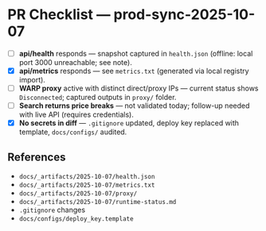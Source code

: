 # PR Checklist — prod-sync-2025-10-07

- [ ] **api/health** responds — snapshot captured in `health.json` (offline: local port 3000 unreachable; see note).
- [x] **api/metrics** responds — see `metrics.txt` (generated via local registry import).
- [ ] **WARP proxy** active with distinct direct/proxy IPs — current status shows `Disconnected`; captured outputs in `proxy/` folder.
- [ ] **Search returns price breaks** — not validated today; follow-up needed with live API (requires credentials).
- [x] **No secrets in diff** — `.gitignore` updated, deploy key replaced with template, `docs/configs/` audited.

## References
- `docs/_artifacts/2025-10-07/health.json`
- `docs/_artifacts/2025-10-07/metrics.txt`
- `docs/_artifacts/2025-10-07/proxy/`
- `docs/_artifacts/2025-10-07/runtime-status.md`
- `.gitignore` changes
- `docs/configs/deploy_key.template`
